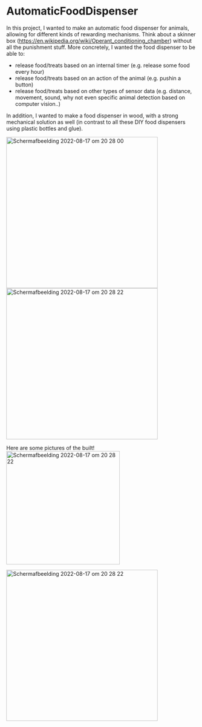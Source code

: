 # AutomaticFoodDispenser

In this project, I wanted to make an automatic food dispenser for animals, allowing for different kinds of rewarding mechanisms. Think about a skinner box (https://en.wikipedia.org/wiki/Operant_conditioning_chamber) without all the punishment stuff. More concretely, I wanted the food dispenser to be able to:
- release food/treats based on an internal timer (e.g. release some food every hour)
- release food/treats based on an action of the animal (e.g. pushin a button)
- release food/treats based on other types of sensor data (e.g. distance, movement, sound, why not even specific animal detection based on computer vision..)

In addition, I wanted to make a food dispenser in wood, with a strong mechanical solution as well (in contrast to all these DIY food dispensers using plastic bottles and glue).

<img width="400" alt="Schermafbeelding 2022-08-17 om 20 28 00" src="https://user-images.githubusercontent.com/111368793/185215497-a6db2f38-88d3-4ef3-a8ba-dc6732e39c28.png">



<img width="400" alt="Schermafbeelding 2022-08-17 om 20 28 22" src="https://user-images.githubusercontent.com/111368793/185215516-4e6cae5c-b038-4ecb-b894-280799bd8a5f.png">



Here are some pictures of the built!
<img width="300" alt="Schermafbeelding 2022-08-17 om 20 28 22" src="https://user-images.githubusercontent.com/111368793/185571822-53104f0b-4a2e-4525-a640-37b24dc6ace2.png">



<img width="400" alt="Schermafbeelding 2022-08-17 om 20 28 22" src="https://user-images.githubusercontent.com/111368793/185213195-6147d471-5a96-4c8b-9345-c2eee2b62862.jpg">



